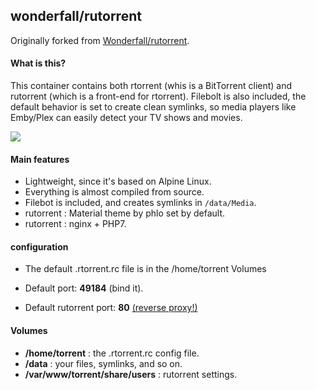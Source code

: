 ## wonderfall/rutorrent
Originally forked from [Wonderfall/rutorrent](https://github.com/Wonderfall/dockerfiles/tree/master/rutorrent).

#### What is this?
This container contains both rtorrent (whis is a BitTorrent client) and rutorrent (which is a front-end for rtorrent). Filebolt is also included, the default behavior is set to create clean symlinks, so media players like Emby/Plex can easily detect your TV shows and movies.

![](https://pix.schrodinger.io/KDVxwnJA/nEMCzJEd.jpg)

#### Main features
- Lightweight, since it's based on Alpine Linux.
- Everything is almost compiled from source.
- Filebot is included, and creates symlinks in `/data/Media`.
- rutorrent : Material theme by phlo set by default.
- rutorrent : nginx + PHP7.

#### configuration

- The default .rtorrent.rc file is in the /home/torrent Volumes

- Default port: **49184** (bind it).
- Default rutorrent port: **80** [(reverse proxy!)](https://github.com/hardware/mailserver/wiki/Reverse-proxy-configuration)

#### Volumes
- **/home/torrent** : the .rtorrent.rc config file.
- **/data** : your files, symlinks, and so on.
- **/var/www/torrent/share/users** : rutorrent settings.
